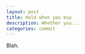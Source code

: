 ```yaml
---
layout: post
title: Hold when you buy
description: Whether you...
categories: commit
---
```


Blah.
